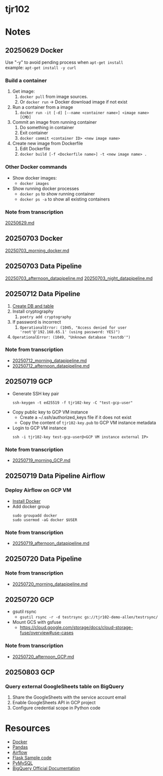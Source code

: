 # tjr102

# Notes
## 20250629 Docker
Use "-y" to avoid pending process when `apt-get install` \
example: `apt-get install -y curl`

### Build a container
1. Get image:
   1. `docker pull` from image sources.
   2. Or `docker run` -> Docker download image if not exist
2. Run a container from a image
   1. `docker run -it [-d] [--name <container name>] <image name> [CMD]`
3. Commit an image from running container
   1. Do something in container
   2. Exit container
   3. `docker commit <container ID> <new image name>`
4. Create new image from Dockerfile
   1. Edit Dockerfile
   2. `docker build [-f <Dockerfile name>] -t <new image name> .`

### Other Docker commands
- Show docker images:
  - `docker images`
- Show running docker processes
  - `docker ps` to show running container
  - `docker ps -a` to show all existing containers

### Note from transcription
[20250629.md](note/20250629.md)

## 20250703 Docker
[20250703_morning_docker.md](note/20250703_morning_docker.md)

## 20250703 Data Pipeline
[20250703_afternoon_datapipeline.md](note/20250703_afternoon_datapipeline.md)
[20250703_night_datapipeline.md](note/20250703_night_datapipeline.md)

## 20250712 Data Pipeline
1. [Create DB and table](https://github.com/uuboyscy/basic_python_course/blob/master/part15_dbConnection/01_executeSQL_INSERT.ipynb)
2. Install cryptography
   1. `poetry add cryptography`
3. If password is incorrect
   1. `OperationalError: (1045, "Access denied for user 'root'@'192.168.65.1' (using password: YES)")`
4. `OperationalError: (1049, "Unknown database 'testdb'")`

### Note from transcription
- [20250712_morning_datapipeline.md](note/20250712_morning_datapipeline.md)
- [20250712_afternoon_datapipeline.md](note/20250712_afternoon_datapipeline.md)

## 20250719 GCP
- Generate SSH key pair
   ```
   ssh-keygen -t ed25519 -f tjr102-key -C "test-gcp-user"
   ```
- Copy public key to GCP VM instance
  - Create a ~/.ssh/authorized_keys file if it does not exist
  - Copy the content of `tjr102-key.pub` to GCP VM instance metadata
- Login to GCP VM instance
   ```
   ssh -i tjr102-key test-gcp-user@<GCP VM instance external IP>
   ```

### Note from transcription
- [20250719_morning_GCP.md](note/20250719_morning_GCP.md)


## 20250719 Data Pipeline Airflow

### Deploy Airflow on GCP VM

- [Install Docker](https://docs.docker.com/engine/install/ubuntu/#install-using-the-repository)
- Add docker group
  ```
  sudo groupadd docker
  sudo usermod -aG docker $USER
  ```

### Note from transcription
- [20250719_afternoon_datapipeline.md](note/20250719_afternoon_datapipeline.md)

## 20250720 Data Pipeline

### Note from transcription
- [20250720_morning_datapipeline.md](note/20250720_morning_datapipeline.md)

## 20250720 GCP
- gsutil rsync
  - `gsutil rsync -r -d testrsync gs://tjr102-demo-allen/testrsync/`
- Mount GCS with gsfuse
  - https://cloud.google.com/storage/docs/cloud-storage-fuse/overview#use-cases

### Note from transcription
- [20250720_afternoon_GCP.md](note/20250720_afternoon_GCP.md)


## 20250803 GCP
### Query external GoogleSheets table on BigQuery
1. Share the GoogleSheets with the service account email
2. Enable GoogleSheets API in GCP project
3. Configure credential scope in Python code


# Resources
- [Docker](https://docs.uuboyscy.dev/docs/category/docker-tutorial)
- [Pandas](https://docs.uuboyscy.dev/docs/category/pandas-tutorial)
- [Airflow](https://docs.uuboyscy.dev/docs/Orchestration/AirFlow/)
- [Flask Sample code](https://github.com/uuboyscy/flask_course)
- [PyMySQL](https://github.com/uuboyscy/basic_python_course/tree/master/part15_dbConnection)
- [BigQuery Official Documentation](https://cloud.google.com/bigquery/docs/quickstarts/quickstart-client-libraries)
